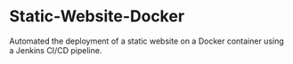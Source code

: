 # Static-Website-Docker
Automated the deployment of a static website on a Docker container using a Jenkins CI/CD pipeline.

